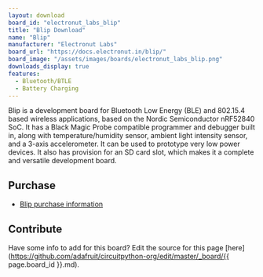 ```yaml
---
layout: download
board_id: "electronut_labs_blip"
title: "Blip Download"
name: "Blip"
manufacturer: "Electronut Labs"
board_url: "https://docs.electronut.in/blip/"
board_image: "/assets/images/boards/electronut_labs_blip.png"
downloads_display: true
features:
  - Bluetooth/BTLE
  - Battery Charging
---
```


Blip is a development board for Bluetooth Low Energy (BLE) and 802.15.4 based wireless applications,
based on the Nordic Semiconductor nRF52840 SoC. It has a Black Magic Probe compatible programmer and
debugger built in, along with temperature/humidity sensor, ambient light intensity sensor, and a
3-axis accelerometer. It can be used to prototype very low power devices. It also has provision
for an SD card slot, which makes it a complete and versatile development board.

## Purchase

* [Blip purchase information](https://docs.electronut.in/blip/#purchasing-blip)

## Contribute

Have some info to add for this board? Edit the source for this page [here](https://github.com/adafruit/circuitpython-org/edit/master/_board/{{ page.board_id }}.md).
